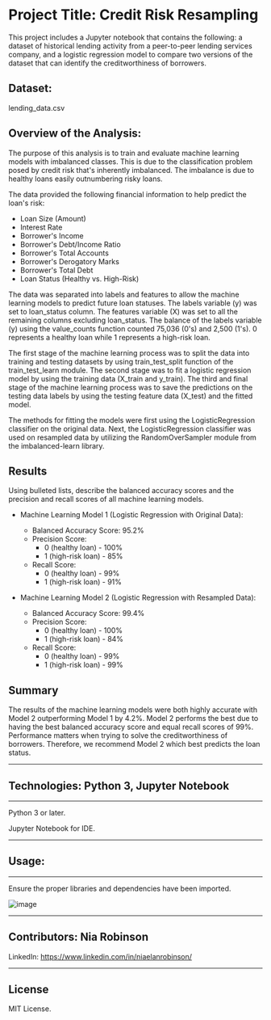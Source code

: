 # Project Title: Credit Risk Resampling

This project includes a Jupyter notebook that contains the following: a dataset of historical lending activity from a peer-to-peer lending services company, and a logistic regression model to compare two versions of the dataset that can identify the creditworthiness of borrowers.


Dataset:
---
lending_data.csv

Overview of the Analysis:
---

The purpose of this analysis is to train and evaluate machine learning models with imbalanced classes. This is due to the classification problem posed by credit risk that's inherently imbalanced. The imbalance is due to healthy loans easily outnumbering risky loans.

The data provided the following financial information to help predict the loan's risk:
* Loan Size (Amount)
* Interest Rate
* Borrower's Income
* Borrower's Debt/Income Ratio
* Borrower's Total Accounts
* Borrower's Derogatory Marks
* Borrower's Total Debt
* Loan Status (Healthy vs. High-Risk)

The data was separated into labels and features to allow the machine learning models to predict future loan statuses. The labels variable (y) was set to loan_status column. The features variable (X) was set to all the remaining columns excluding loan_status. The balance of the labels variable (y) using the value_counts function counted 75,036 (0's) and 2,500 (1's). 0 represents a healthy loan while 1 represents a high-risk loan.

The first stage of the machine learning process was to split the data into training and testing datasets by using train_test_split function of the train_test_learn module. The second stage was to fit a logistic regression model by using the training data (X_train and y_train). The third and final stage of the machine learning process was to save the predictions on the testing data labels by using the testing feature data (X_test) and the fitted model.

The methods for fitting the models were first using the LogisticRegression classifier on the original data. Next, the LogisticRegression classifier was used on resampled data by utilizing the RandomOverSampler module from the imbalanced-learn library. 

## Results

Using bulleted lists, describe the balanced accuracy scores and the precision and recall scores of all machine learning models.

* Machine Learning Model 1 (Logistic Regression with Original Data):
    * Balanced Accuracy Score: 95.2%
    * Precision Score: 
        * 0 (healthy loan) - 100%
        * 1 (high-risk loan) - 85%
    * Recall Score:
        * 0 (healthy loan) - 99%
        * 1 (high-risk loan) - 91%    

* Machine Learning Model 2 (Logistic Regression with Resampled Data):
    * Balanced Accuracy Score: 99.4%
    * Precision Score: 
        * 0 (healthy loan) - 100%
        * 1 (high-risk loan) - 84%
    * Recall Score:
        * 0 (healthy loan) - 99%
        * 1 (high-risk loan) - 99% 

## Summary

The results of the machine learning models were both highly accurate with Model 2 outperforming Model 1 by 4.2%. Model 2 performs the best due to having the best balanced accuracy score and equal recall scores of 99%. Performance matters when trying to solve the creditworthiness of borrowers. Therefore, we recommend Model 2 which best predicts the loan status.

---

## Technologies: Python 3, Jupyter Notebook
---
Python 3 or later.

Jupyter Notebook for IDE.

---

## Usage:
---

Ensure the proper libraries and dependencies have been imported.

![image](https://user-images.githubusercontent.com/34729547/198850086-ac430401-0c32-442a-ae2b-1fffb9f8a3f8.png)


---

## Contributors: Nia Robinson

LinkedIn: https://www.linkedin.com/in/niaelanrobinson/

---

## License

MIT License.
